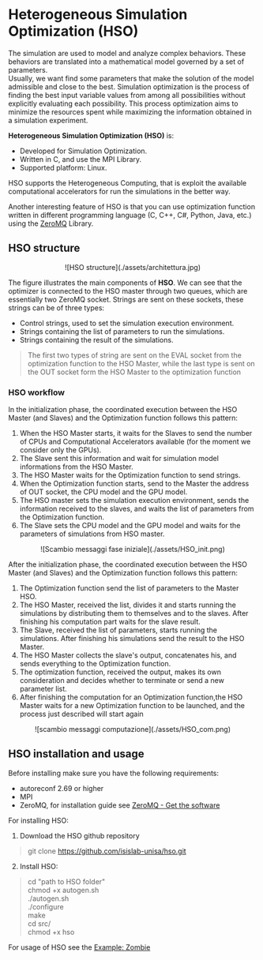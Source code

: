 # Heterogeneous Simulation Optimization (HSO)

The simulation are used to model and analyze complex behaviors. These behaviors are translated into a mathematical model governed by a set of parameters.  
Usually, we want find some parameters that make the solution of the model admissible and close to the best.
Simulation optimization is the process of finding the best input variable values from among all possibilities without explicitly evaluating each possibility. This process optimization aims to minimize the resources spent while maximizing the information obtained in a simulation experiment.


**Heterogeneous Simulation Optimization (HSO)** is:

* Developed for Simulation Optimization.
* Written in C, and use the MPI Library.
* Supported platform: Linux.

HSO supports the Heterogeneous Computing, that is exploit the available computational accelerators for run the simulations in the better way.

Another interesting feature of HSO is that you can use optimization function written in different programming language (C, C++, C#, Python, Java, etc.) using the [ZeroMQ](http://www.zeromq.org/) Library.

## HSO structure

<center>![HSO structure](./assets/architettura.jpg)</center>

The figure illustrates the main components of **HSO**. We can see that the optimizer is connected to the HSO master through two queues, which are essentially two ZeroMQ socket. Strings are sent on these sockets, these strings can be of three types:

* Control strings, used to set the simulation execution environment.
* Strings containing the list of parameters to run the simulations.
* Strings containing the result of the simulations.

> The first two types of string are sent on the EVAL socket from the optimization function to the HSO Master, while the last type is sent on the OUT socket form the HSO Master to the optimization function

### HSO workflow

In the initialization phase, the coordinated execution between the HSO Master (and Slaves) and  the Optimization function follows this pattern:

1. When the HSO Master starts, it waits for the Slaves to send the number of CPUs and Computational Accelerators available (for the moment we consider only the GPUs).
2. The Slave sent this information and wait for simulation model informations from the HSO Master.
3. The HSO Master waits for the Optimization function to send strings.
4. When the Optimization function starts, send to the Master the address of OUT socket, the CPU model and the GPU model.
5. The HSO master sets the simulation execution environment, sends the information received to the slaves, and waits the list of parameters from the Optimization function.
6. The Slave sets the CPU model and the GPU model and waits for the parameters of simulations from HSO master.

<center>![Scambio messaggi fase iniziale](./assets/HSO_init.png)</center>

After the initialization phase, the coordinated execution between the HSO Master (and Slaves) and  the Optimization function follows this pattern:

1. The Optimization function send the list of parameters to the Master HSO.
2. The HSO Master, received the list, divides it and starts running the simulations by distributing them to themselves and to the slaves. After finishing his computation part waits for the slave result.
3. The Slave, received the list of parameters, starts running the simulations. After finishing his simulations send the result to the HSO Master. 
4. The HSO Master collects the slave's output, concatenates his, and sends everything to the Optimization function.
5. The optimization function, received the output, makes its own consideration and decides whether to terminate or send a new parameter list.
6. After finishing the computation for an Optimization function,the HSO Master waits for a new Optimization function to be launched, and the process just described will start again

<center>![scambio messaggi computazione](./assets/HSO_com.png)</center>

## HSO installation and usage

Before installing make sure you have the following requirements:

* autoreconf 2.69 or higher 
* MPI
* ZeroMQ, for installation guide see [ZeroMQ - Get the software](http://zeromq.org/intro:get-the-software)

For installing HSO:

1. Download the HSO github repository 
>git clone https://github.com/isislab-unisa/hso.git

2. Install HSO:
> cd "path to HSO folder"  
> chmod +x autogen.sh  
> ./autogen.sh  
> ./configure   
> make  
> cd src/  
> chmod +x hso

For usage of HSO see the [Example: Zombie](./example/Zombie/README.md)

